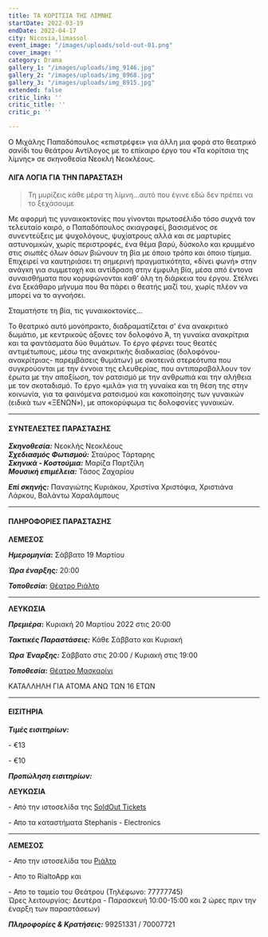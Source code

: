 ```yaml
---
title: ΤΑ ΚΟΡΙΤΣΙΑ ΤΗΣ ΛΙΜΝΗΣ
startDate: 2022-03-19
endDate: 2022-04-17
city: Nicosia,limassol
event_image: "/images/uploads/sold-out-01.png"
cover_image: ''
category: Drama
gallery_1: "/images/uploads/img_9146.jpg"
gallery_2: "/images/uploads/img_8968.jpg"
gallery_3: "/images/uploads/img_8915.jpg"
extended: false
critic_link: ''
critic_title: ''
critic_p: ''

---
```

Ο Μιχάλης Παπαδόπουλος «επιστρέφει» για άλλη μια φορά στο θεατρικό σανίδι του θεάτρου Αντίλογος με το επίκαιρο έργο του «Τα κορίτσια της λίμνης» σε σκηνοθεσία Νεοκλή Νεοκλέους.

#### ΛΙΓΑ ΛΟΓΙΑ ΓΙΑ ΤΗΝ ΠΑΡΑΣΤΑΣΗ

> Τη μυρίζεις κάθε μέρα τη λίμνη...αυτό που έγινε εδώ δεν πρέπει να το ξεχάσουμε

Με αφορμή τις γυναικοκτονίες που γίνονται πρωτοσέλιδο τόσο συχνά τον τελευταίο καιρό, ο Παπαδόπουλος σκιαγραφεί, βασισμένος σε συνεντεύξεις με ψυχολόγους, ψυχίατρους αλλά και σε μαρτυρίες αστυνομικών, χωρίς περιστροφές, ένα θέμα βαρύ, δύσκολο και κρυμμένο στις σιωπές όλων όσων βιώνουν τη βία με όποιο τρόπο και όποιο τίμημα. Επιχειρεί να καυτηριάσει τη σημερινή πραγματικότητα, «δίνει φωνή» στην ανάγκη για συμμετοχή και αντίδραση στην έμφυλη βία, μέσα από έντονα συναισθήματα που κορυφώνονται καθ’ όλη τη διάρκεια του έργου. Στέλνει ένα ξεκάθαρο μήνυμα που θα πάρει ο θεατής μαζί του, χωρίς πλέον να μπορεί να το αγνοήσει.

Σταματήστε τη βία, τις γυναικοκτονίες...

Το θεατρικό αυτό μονόπρακτο, διαδραματίζεται σ’ ένα ανακριτικό δωμάτιο, με κεντρικούς άξονες τον δολοφόνο Ά, τη γυναίκα ανακρίτρια και τα φαντάσματα δύο θυμάτων. Το έργο φέρνει τους θεατές αντιμέτωπους, μέσω της ανακριτικής διαδικασίας (δολοφόνου-ανακρίτριας- παρεμβάσεις θυμάτων) με σκοτεινά στερεότυπα που συγκρούονται με την έννοια της ελευθερίας, που αντιπαραβάλλουν τον έρωτα με την απαξίωση, τον ρατσισμό με την ανθρωπιά και την αλήθεια με τον σκοταδισμό. Το έργο «μιλά» για τη γυναίκα και τη θέση της στην κοινωνία, για τα φαινόμενα ρατσισμού και κακοποίησης των γυναικών (ειδικά των «ΞΕΝΩΝ»), με αποκορύφωμα τις δολοφονίες γυναικών.

***

#### ΣΥΝΤΕΛΕΣΤΕΣ ΠΑΡΑΣΤΑΣΗΣ

**_Σκηνοθεσία:_** Νεοκλής Νεοκλέους  
**_Σχεδιασμός Φωτισμού:_** Σταύρος Τάρταρης  
**_Σκηνικά - Κοστούμια:_** Μαρίζα Παρτζίλη  
**_Μουσική επιμέλεια:_** Τάσος Ζαχαρίου

**_Επί σκηνής:_** Παναγιώτης Κυριάκου, Χριστίνα Χριστόφια, Χριστιάνα Λάρκου, Βαλάντω Χαραλάμπους

***

#### ΠΛΗΡΟΦΟΡΙΕΣ ΠΑΡΑΣΤΑΣΗΣ

**ΛΕΜΕΣΟΣ**

**_Ημερομηνία_:**  Σάββατο 19 Μαρτίου

**_Ώρα έναρξης:_** 20:00

**_Τοποθεσία_:** [Θέατρο Ριάλτο ](https://www.google.com/maps/place/Rialto+Theatre/@34.6795093,33.0434696,17z/data=!3m1!4b1!4m5!3m4!1s0x14e7331ab1ec9197:0xdf6e42bed1d077b1!8m2!3d34.6795049!4d33.0456583 "Ριάλτο")

***

**ΛΕΥΚΩΣΙΑ**

**_Πρεμιέρα_:** Κυριακή 20 Μαρτίου 2022 στις 20:00

**_Τακτικές Παραστάσεις:_** Κάθε Σάββατο και Κυριακή

**_Ώρα Έναρξης:_** Σάββατο στις 20:00 / Κυριακή στις 19:00

**_Τοποθεσία_:** [Θέατρο Μασκαρίνι](https://www.google.com/maps/place/%CE%98%CE%AD%CE%B1%CF%84%CF%81%CE%BF+%CE%9C%CE%B1%CF%83%CE%BA%CE%B1%CF%81%CE%AF%CE%BD%CE%B9/@35.1187672,33.3764588,17z/data=!3m1!4b1!4m5!3m4!1s0x14de190879b8036b:0xa61c1fbebbf53da8!8m2!3d35.1187628!4d33.3786475)

ΚΑΤΑΛΛΗΛΗ ΓΙΑ ΑΤΟΜΑ ΑΝΩ ΤΩΝ 16 ΕΤΩΝ

***

#### ΕΙΣΙΤΗΡΙΑ

**_Τιμές εισιτηρίων:_**

\- €13

\- €10

**_Προπώληση εισιτηρίων:_**

**ΛΕΥΚΩΣΙΑ**

\- Από την ιστοσελίδα της [SoldOut Tickets](https://www.soldoutticketbox.com//ta-koritsia-tis-limnis-antilogos-2022/easyconsole.cfm)

\- Απο τα καταστήματα Stephanis - Electronics

***

**ΛΕΜΕΣΟΣ**

\- Απο την ιστοσελίδα του [Ριάλτο](https://rialto.interticket.com/program/ta-koritsia-tis-limnis-2557 "Ριάλτο")

\- Απο το RialtoApp και 

\- Απο το ταμείο του Θεάτρου (Τηλέφωνο: 77777745)  
Ώρες λειτουργίας: Δευτέρα - Παρασκευή 10:00-15:00 και 2 ώρες πριν την έναρξη των παραστάσεων)

**_Πληροφορίες & Κρατήσεις:_** 99251331 / 70007721